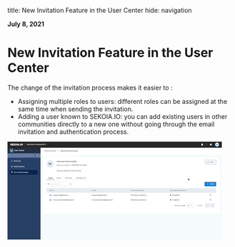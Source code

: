 title: New Invitation Feature in the User Center
hide: navigation
  
**July 8, 2021**
# New Invitation Feature in the User Center

The change of the invitation process makes it easier to : 

- Assigning multiple roles to users: different roles can be assigned at the same time when sending the invitation.
- Adding a user known to SEKOIA.IO: you can add existing users in other communities directly to a new one without going through the email invitation and authentication process.

![Invitation_UC](../assets/Invitation_UC.gif)
